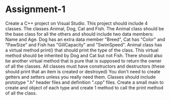 # Assignment-1
Create a C++ project on Visual Studio. This project should include 4 classes. The classes Animal, Dog, Cat and Fish. The Animal class should be the base class for all the others and should include two data members: Name and Age. Dog has an extra data member "Breed", Cat has "Color" and "PawSize" and Fish has "GillCapacity" and "SwimSpeed". Animal class has a virtual method print() that should print the type of the class. This virtual method should be inherited by Dog and Cat but not Fish. There should also be another virtual method that is pure that is supposed to return the owner of all the classes. All classes must have constructors and destructors (these should print that an item is created or destroyed) You don't need to create getters and setters unless you really need them. Classes should include prototype ".h" header files and definition ".cpp" files. Create a small main to create and object of each type and create 1 method to call the print method of all the class.
